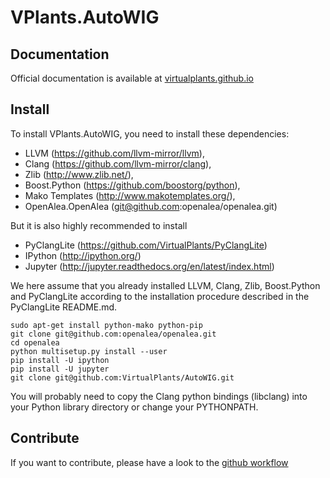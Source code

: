 # VPlants.AutoWIG

## Documentation

Official documentation is available at [virtualplants.github.io](http://virtualplants.github.io)

## Install

To install VPlants.AutoWIG, you need to install these dependencies:
  - LLVM (https://github.com/llvm-mirror/llvm),
  - Clang (https://github.com/llvm-mirror/clang),
  - Zlib (http://www.zlib.net/),
  - Boost.Python (https://github.com/boostorg/python),
  - Mako Templates (http://www.makotemplates.org/),
  - OpenAlea.OpenAlea (git@github.com:openalea/openalea.git)
  
But it is also highly recommended to install
  - PyClangLite (https://github.com/VirtualPlants/PyClangLite)
  - IPython (http://ipython.org/)
  - Jupyter  (http://jupyter.readthedocs.org/en/latest/index.html)

We here assume that you already installed LLVM, Clang, Zlib, Boost.Python and PyClangLite according to the installation procedure described in the PyClangLite README.md.

```
sudo apt-get install python-mako python-pip
git clone git@github.com:openalea/openalea.git
cd openalea 
python multisetup.py install --user
pip install -U ipython
pip install -U jupyter
git clone git@github.com:VirtualPlants/AutoWIG.git
```

You will probably need to copy the Clang python bindings (libclang) into your Python library directory or change your PYTHONPATH.

## Contribute

If you want to contribute, please have a look to the [github workflow](http://virtualplants.github.io/contribute/devel/git-workflow.html)

